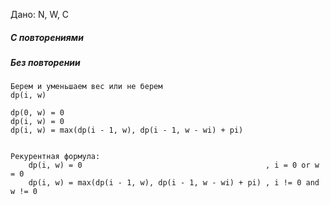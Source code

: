 Дано: N, W, C
##### С повторениями

##### Без повторении
    
    Берем и уменьшаем вес или не берем
    dp(i, w)
    
    dp(0, w) = 0
    dp(i, w) = 0
    dp(i, w) = max(dp(i - 1, w), dp(i - 1, w - wi) + pi)
    
    
    Рекурентная формула:
        dp(i, w) = 0                                         , i = 0 or w = 0 
        dp(i, w) = max(dp(i - 1, w), dp(i - 1, w - wi) + pi) , i != 0 and w != 0


